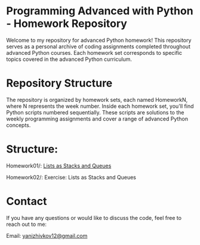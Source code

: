 # Programming Advanced with Python - Homework Repository
Welcome to my repository for advanced Python homework! This repository serves as a personal archive of coding assignments completed throughout advanced Python courses. Each homework set corresponds to specific topics covered in the advanced Python curriculum.

# Repository Structure
The repository is organized by homework sets, each named HomeworkN, where N represents the week number. Inside each homework set, you'll find Python scripts numbered sequentially. These scripts are solutions to the weekly programming assignments and cover a range of advanced Python concepts.

# Structure:
Homework01/:  [Lists as Stacks and Queues](https://github.com/Yani-Jivkov/Python-Advanced/tree/main/Homework1)

Homework02/: Exercise: Lists as Stacks and Queues

# Contact
If you have any questions or would like to discuss the code, feel free to reach out to me:

Email: yanizhivkov12@gmail.com
